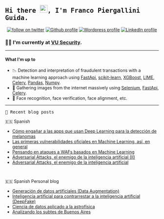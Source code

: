 ## <samp>Hi there <img src="https://media.giphy.com/media/hvRJCLFzcasrR4ia7z/giphy.gif" width="25px">, I'm Franco Piergallini Guida. </samp>


<p align="center">
  <a href="https://twitter.com/intent/user?screen_name=FrancoPierGuida" target="_blank"><img alt="follow on twitter" src="https://img.shields.io/twitter/follow/FrancoPierGuida?style=social"/></a>
  <a href="https://github.com/FranSPG" target="_blank"><img alt="Github profile" src="https://img.shields.io/github/followers/FranSPG?style=social"/></a>
  <a href="https://franspg.wordpress.com/" target="_blank"><img alt="Wordpress profile" src="https://img.shields.io/twitter/url?label=Blog&logo=wordpress&style=social&url=https%3A%2F%2Ffranspg.wordpress.com%2F"/></a>
  <a href="https://www.linkedin.com/in/franco-sebastian-piergallini-guida-42456b63/" target="_blank"><img alt="LinkedIn profile" src="https://img.shields.io/twitter/url?label=Franco%20Piergallini%20Guida&logo=linkedin&style=social&url=https%3A%2F%2Fwww.linkedin.com%2Fin%2Ffranco-sebastian-piergallini-guida-42456b63%2F"/></a>
</p>

### 🧑‍💻 I'm currently at [VU Security](https://www.vusecurity.com/en).
****
#### What I'm up to
- :chart_with_downwards_trend:  Detection and interpretation of fraudulent transactions with a machine learning approach using [FastApi](https://fastapi.tiangolo.com/), [scikit-learn](https://scikit-learn.org/stable/index.html), [XGBoost](https://xgboost.ai/), [LIME](https://github.com/marcotcr/lime), [Celery](https://docs.celeryproject.org/en/stable/), [Pandas](https://pandas.pydata.org/), [Numpy](https://numpy.org/).
- :microscope:  Gathering images from the internet massively using [Selenium](https://www.selenium.dev/), [FastApi](https://fastapi.tiangolo.com/), [Celery](https://docs.celeryproject.org/en/stable/).
- :man:  Face recognition, face verification, face alignment, etc.
****

<samp>📝 Recent blog posts</samp>
<br />

:es: Spanish
<br />
- [Cómo engañar a las apps que usan Deep Learning para la detección de melanomas](https://empresas.blogthinkbig.com/como-enganar-apps-deep-learning-deteccion-melanomas/)
- [Las primeras vulnerabilidades oficiales en Machine Learning, así, en general](https://empresas.blogthinkbig.com/primeras-vulnerabilidades-oficiales-machine-learning-general/)
- [Pensando en ataques a WAFs basados en Machine Learning](https://empresas.blogthinkbig.com/pensando-ataques-wafs-basados-machine-learning/)
- [Adversarial Attacks, el enemigo de la inteligencia artificial (II)](https://empresas.blogthinkbig.com/adversarial-attacks-enemigo-inteligencia-artificial-2/)
- [Adversarial Attacks, el enemigo de la inteligencia artificial](https://empresas.blogthinkbig.com/adversarial-attacks-enemigo-inteligencia-artificial/)
<br />
 
:es: Spanish Personal blog
<br />
- [Generación de datos artificiales (Data Augmentation)](https://franspg.wordpress.com/2020/01/27/generacion-de-datos-artificiales-data-augmentation/)
- [Inteligencia artificial para contrarrestar a la inteligencia artificial (DeepFake)](https://franspg.wordpress.com/2020/01/22/inteligencia-artificial-para-contrarrestar-a-la-inteligencia-artificial-deepfake/)
- [Ciencia de datos aplicado a la astrofísica](https://franspg.wordpress.com/2019/11/09/ciencia-de-datos-aplicado-a-la-astrofisica/)
- [Analizando los subtes de Buenos Aires](https://franspg.wordpress.com/2019/06/28/analizando-los-subtes-de-buenos-aires/)

<!--


**FranSPG/FranSPG** is a ✨ _special_ ✨ repository because its `README.md` (this file) appears on your GitHub profile.

Here are some ideas to get you started:


- 🌱 I’m currently learning ...
- 👯 I’m looking to collaborate on ...
- 🤔 I’m looking for help with ...
- 💬 Ask me about ...
- 📫 How to reach me: ...
- 😄 Pronouns: ...
- ⚡ Fun fact: ...
-->
